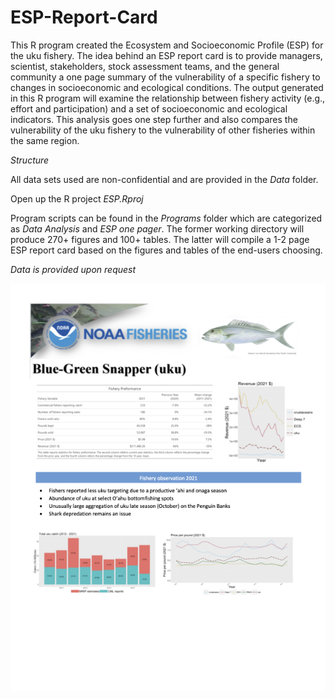 # ESP-Report-Card

This R program created the Ecosystem and Socioeconomic Profile (ESP) for the uku fishery. The idea behind an ESP report card is to provide managers, scientist, stakeholders, stock assessment teams, and the general community a one page summary of the vulnerability of a specific fishery to changes in socioeconomic and ecological conditions. The output generated in this R program will examine the relationship between fishery activity (e.g., effort and participation) and a set of socioeconomic and ecological indicators. This analysis goes one step further and also compares the vulnerability of the uku fishery to the vulnerability of other fisheries within the same region. 

*Structure* 

All data sets used are non-confidential and are provided in the *Data* folder. 

Open up the R project *ESP.Rproj*

Program scripts can be found in the *Programs* folder which are categorized as *Data Analysis* and *ESP one pager*. The former working directory will produce 270+ figures and 100+ tables. The latter will compile a 1-2 page ESP report card based on the figures and tables of the end-users choosing.  

*Data is provided upon request*

![GitHub Logo](Deliverables/esp_example.png?raw=true) 

